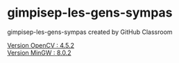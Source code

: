 # gimpisep-les-gens-sympas
gimpisep-les-gens-sympas created by GitHub Classroom


[Version OpenCV : 4.5.2](https://opencv.org/releases/)  
[Version MinGW : 8.0.2](https://sourceforge.net/projects/mingw-w64/)
